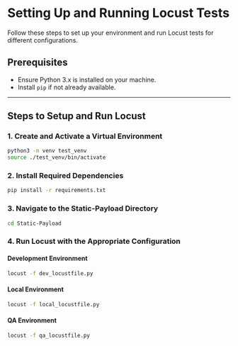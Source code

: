 
# Setting Up and Running Locust Tests

Follow these steps to set up your environment and run Locust tests for different configurations.

## Prerequisites
- Ensure Python 3.x is installed on your machine.
- Install `pip` if not already available.

---

## Steps to Setup and Run Locust

### 1. Create and Activate a Virtual Environment
```bash
python3 -m venv test_venv
source ./test_venv/bin/activate
```

### 2. Install Required Dependencies
```bash
pip install -r requirements.txt
```

### 3. Navigate to the Static-Payload Directory
```bash
cd Static-Payload
```

### 4. Run Locust with the Appropriate Configuration

#### Development Environment
```bash
locust -f dev_locustfile.py
```

#### Local Environment
```bash
locust -f local_locustfile.py
```

#### QA Environment
```bash
locust -f qa_locustfile.py
```
